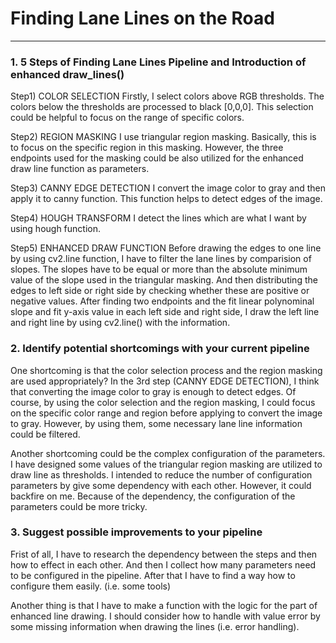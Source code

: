 # **Finding Lane Lines on the Road** 

---

### 1. 5 Steps of Finding Lane Lines Pipeline and Introduction of enhanced draw_lines()

Step1) COLOR SELECTION
Firstly, I select colors above RGB thresholds. The colors below the thresholds are processed to black [0,0,0].
This selection could be helpful to focus on the range of specific colors.

Step2) REGION MASKING
I use triangular region masking. Basically, this is to focus on the specific region in this masking.
However, the three endpoints used for the masking could be also utilized for the enhanced draw line function as parameters.

Step3) CANNY EDGE DETECTION
I convert the image color to gray and then apply it to canny function. This function helps to detect edges of the image.

Step4) HOUGH TRANSFORM
I detect the lines which are what I want by using hough function. 

Step5) ENHANCED DRAW FUNCTION
Before drawing the edges to one line by using cv2.line function, I have to filter the lane lines by comparision of slopes.
The slopes have to be equal or more than the absolute minimum value of the slope used in the triangular masking.
And then distributing the edges to left side or right side by checking whether these are positive or negative values.
After finding two endpoints and the fit linear polynominal slope and fit y-axis value in each left side and right side, 
I draw the left line and right line by using cv2.line() with the information.

### 2. Identify potential shortcomings with your current pipeline

One shortcoming is that the color selection process and the region masking are used appropriately?
In the 3rd step (CANNY EDGE DETECTION), I think that converting the image color to gray is enough to detect edges.
Of course, by using the color selection and the region masking, I could focus on the specific color range and region before applying to convert the image to gray. However, by using them, some necessary lane line information could be filtered. 

Another shortcoming could be the complex configuration of the parameters. I have designed some values of the triangular region masking are utilized to draw line as thresholds. I intended to reduce the number of configuration parameters by give some dependency with each other. However, it could backfire on me. Because of the dependency, the configuration of the parameters could be more tricky.


### 3. Suggest possible improvements to your pipeline

Frist of all, I have to research the dependency between the steps and then how to effect in each other.
And then I collect how many parameters need to be configured in the pipeline. 
After that I have to find a way how to configure them easily. (i.e. some tools)

Another thing is that I have to make a function with the logic for the part of enhanced line drawing.
I should consider how to handle with value error by some missing information when drawing the lines (i.e. error handling). 
